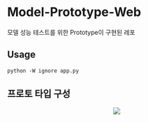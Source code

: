 # Model-Prototype-Web

모델 성능 테스트를 위한 Prototype이 구현된 레포

## Usage
`python -W ignore app.py`

## 프로토 타입 구성
<p align="center"><img src="https://user-images.githubusercontent.com/65529313/173225505-ab43fa66-ff70-4cc8-93b9-dd4819394c9c.png" /></p>
